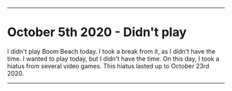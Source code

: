 
***

# October 5th 2020 - Didn't play

I didn't play Boom Beach today. I took a break from it, as I didn't have the time. I wanted to play today, but I didn't have the time.
On this day, I took a hiatus from several video games. This hiatus lasted up to October 23rd 2020.

***
